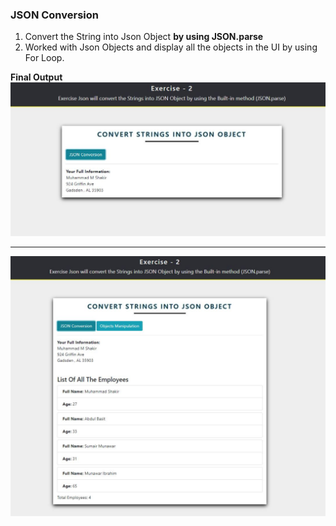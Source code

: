 ### JSON Conversion
<ol>
    <li> Convert the String into Json Object <b> by using JSON.parse </b> </li>
    <li> Worked with Json Objects and display all the objects in the UI by using For Loop. </li>
</ol>

<strong> Final Output </strong>
![](img/FinalOutput.JPG)

<hr>

![](img/FinalOutput1.JPG)





